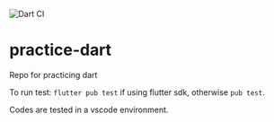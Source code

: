 ![Dart CI](https://github.com/deanagan/practice-dart/workflows/Dart%20CI/badge.svg)
# practice-dart
Repo for practicing dart


To run test:
`flutter pub test` if using flutter sdk, otherwise `pub test`.

Codes are tested in a vscode environment.
